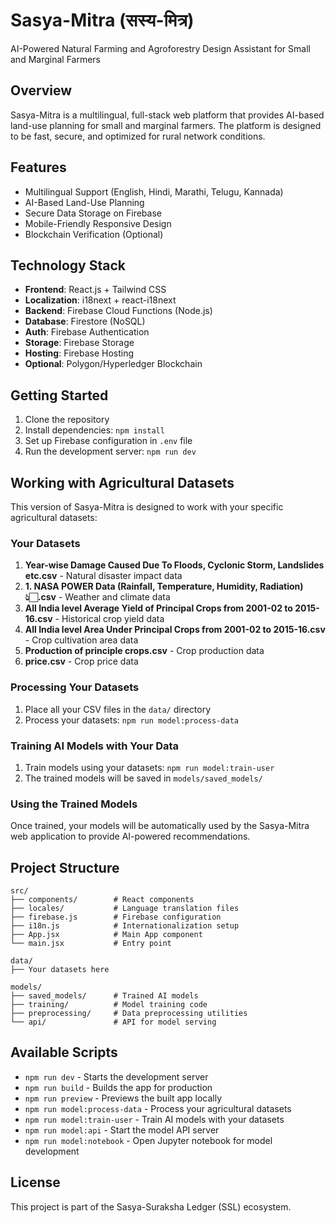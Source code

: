 # Sasya-Mitra (सस्य-मित्र)

AI-Powered Natural Farming and Agroforestry Design Assistant for Small and Marginal Farmers

## Overview

Sasya-Mitra is a multilingual, full-stack web platform that provides AI-based land-use planning for small and marginal farmers. The platform is designed to be fast, secure, and optimized for rural network conditions.

## Features

- Multilingual Support (English, Hindi, Marathi, Telugu, Kannada)
- AI-Based Land-Use Planning
- Secure Data Storage on Firebase
- Mobile-Friendly Responsive Design
- Blockchain Verification (Optional)

## Technology Stack

- **Frontend**: React.js + Tailwind CSS
- **Localization**: i18next + react-i18next
- **Backend**: Firebase Cloud Functions (Node.js)
- **Database**: Firestore (NoSQL)
- **Auth**: Firebase Authentication
- **Storage**: Firebase Storage
- **Hosting**: Firebase Hosting
- **Optional**: Polygon/Hyperledger Blockchain

## Getting Started

1. Clone the repository
2. Install dependencies: `npm install`
3. Set up Firebase configuration in `.env` file
4. Run the development server: `npm run dev`

## Working with Agricultural Datasets

This version of Sasya-Mitra is designed to work with your specific agricultural datasets:

### Your Datasets

1. **Year-wise Damage Caused Due To Floods, Cyclonic Storm, Landslides etc.csv** - Natural disaster impact data
2. **1. NASA POWER Data (Rainfall, Temperature, Humidity, Radiation) 👆🏻.csv** - Weather and climate data
3. **All India level Average Yield of Principal Crops from 2001-02 to 2015-16.csv** - Historical crop yield data
4. **All India level Area Under Principal Crops from 2001-02 to 2015-16.csv** - Crop cultivation area data
5. **Production of principle crops.csv** - Crop production data
6. **price.csv** - Crop price data

### Processing Your Datasets

1. Place all your CSV files in the `data/` directory
2. Process your datasets: `npm run model:process-data`

### Training AI Models with Your Data

1. Train models using your datasets: `npm run model:train-user`
2. The trained models will be saved in `models/saved_models/`

### Using the Trained Models

Once trained, your models will be automatically used by the Sasya-Mitra web application to provide AI-powered recommendations.

## Project Structure

```
src/
├── components/        # React components
├── locales/           # Language translation files
├── firebase.js        # Firebase configuration
├── i18n.js            # Internationalization setup
├── App.jsx            # Main App component
└── main.jsx           # Entry point

data/
├── Your datasets here

models/
├── saved_models/      # Trained AI models
├── training/          # Model training code
├── preprocessing/     # Data preprocessing utilities
└── api/               # API for model serving
```

## Available Scripts

- `npm run dev` - Starts the development server
- `npm run build` - Builds the app for production
- `npm run preview` - Previews the built app locally
- `npm run model:process-data` - Process your agricultural datasets
- `npm run model:train-user` - Train AI models with your datasets
- `npm run model:api` - Start the model API server
- `npm run model:notebook` - Open Jupyter notebook for model development

## License

This project is part of the Sasya-Suraksha Ledger (SSL) ecosystem.